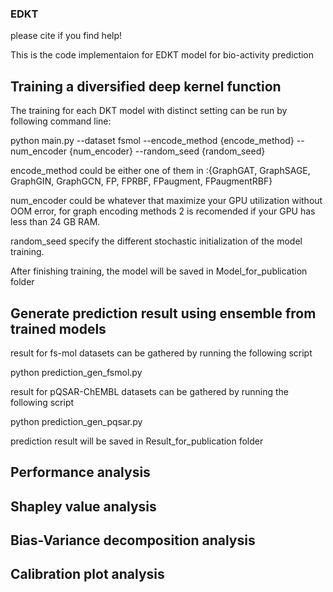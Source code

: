 ### EDKT
please cite if you find help!

This is the code implementaion for EDKT model for bio-activity prediction

## Training a diversified deep kernel function

The training for each DKT model with distinct setting can be run by following command line:

python main.py --dataset fsmol --encode_method {encode_method} --num_encoder {num_encoder} --random_seed {random_seed}

encode_method could be either one of them in :{GraphGAT, GraphSAGE, GraphGIN, GraphGCN, FP, FPRBF, FPaugment, FPaugmentRBF}

num_encoder could be whatever that maximize your GPU utilization without OOM error, for graph encoding methods 2 is recomended if your GPU has less than 24 GB RAM.

random_seed specify the different stochastic initialization of the model training. 

After finishing training, the model will be saved in Model_for_publication folder

## Generate prediction result using ensemble from trained models

result for fs-mol datasets can be gathered by running the following script

python prediction_gen_fsmol.py

result for pQSAR-ChEMBL datasets can be gathered by running the following script

python prediction_gen_pqsar.py

prediction result will be saved in Result_for_publication folder 

## Performance analysis 



## Shapley value analysis



## Bias-Variance decomposition analysis



## Calibration plot analysis 







